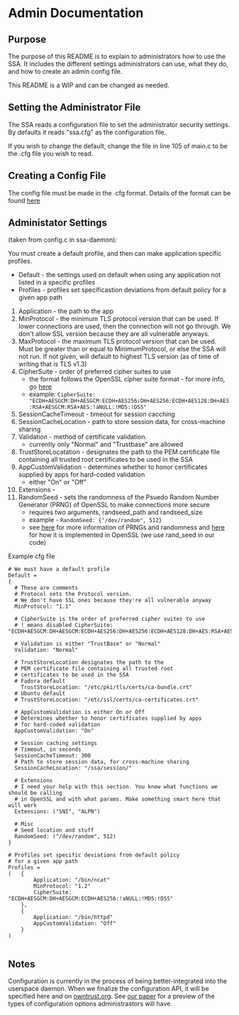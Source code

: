 # Admin Documentation

## Purpose
The purpose of this README is to explain to administrators how to use the SSA. It includes the different settings administrators can use, what they do, and how to create an admin config file.

This README is a WIP and can be changed as needed.

## Setting the Administrator File
The SSA reads a configuration file to set the administrator security settings. By defaults it reads "ssa.cfg" as the configuration file.

If you wish to change the default, change the file in line 105 of main.c to be the .cfg file you wish to read.

## Creating a Config File
The config file must be made in the .cfg format.
Details of the format can be found [here](https://hyperrealm.github.io/libconfig/libconfig_manual.html#Configuration-Files)

## Administator Settings 
(taken from config.c in ssa-daemon):

You must create a default profile, and then can make application specific profiles. 
- Default - the settings used on default when using any application not listed in a specific profiles
- Profiles - profiles set specificastion deviations from default policy for a given app path

1. Application - the path to the app
2. MinProtocol - the minimum TLS protocol version that can be used. If lower connections are used, then the connection will not go through. We don't allow SSL version because they are all vulnerable anyways.
3. MaxProtocol - the maximum TLS protocol version that can be used. Must be greater than or equal to MinimumProtocol, or else the SSA will not run. If not given, will default to highest TLS version (as of time of writing that is TLS v1.3)
4. CipherSuite - order of preferred cipher suites to use
    - the format follows the OpenSSL cipher suite format - for more info, go [here](https://www.openssl.org/docs/man1.0.2/man1/ciphers.html)
    - example: ```CipherSuite: "ECDH+AESGCM:DH+AESGCM:ECDH+AES256:DH+AES256:ECDH+AES128:DH+AES:RSA+AESGCM:RSA+AES:!aNULL:!MD5:!DSS"```
5. SessionCacheTimeout - timeout for session cacching
6. SessionCacheLocation - path to store session data, for cross-machine sharing
7. Validation - method of certificate validation. 
    - currently only "Normal" and "Trustbase" are allowed
8. TrustStoreLocatation - designates the path to the PEM certificate file containing all trusted root certificates to be used in the SSA
9. AppCustomValidation - determines whether to honor certificates supplied by apps for hard-coded validation
    - either "On" or "Off"
10. Extensions - 
11. RandomSeed - sets the randomness of the Psuedo Random Number Generator (PRNG) of OpenSSL to make connections more secure
    - requires two arguments, randseed_path and randseed_size
    - example - ```RandomSeed: {"/dev/random", 512}```
    - see [here](https://wiki.openssl.org/index.php/Random_Numbers) for more information of PRNGs and randomness and [here](https://www.openssl.org/docs/man1.1.0/man3/RAND_seed.html) for how it is implemented in OpenSSL (we use rand_seed in our code)

Example cfg file
```
# We must have a default profile
Default = 
{
  # These are comments
  # Protocol sets the Protocol version. 
  # We don't have SSL ones because they're all vulnerable anyway
  MinProtocol: "1.1"

  # CipherSuite is the order of preferred cipher suites to use
  # ! means disabled CipherSuite: "ECDH+AESGCM:DH+AESGCM:ECDH+AES256:DH+AES256:ECDH+AES128:DH+AES:RSA+AESGCM:RSA+AES:!aNULL:!MD5:!DSS"

  # Validation is either "TrustBase" or "Normal"
  Validation: "Normal"

  # TrustStoreLocation designates the path to the 
  # PEM certificate file containing all trusted root
  # certificates to be used in the SSA
  # Fadora default
    TrustStoreLocation: "/etc/pki/tls/certs/ca-bundle.crt"
  # Ubuntu default
  # TrustStoreLocation: "/etc/ssl/certs/ca-certificates.crt"

  # AppCustomValidation is either On or Off
  # Determines whether to honor certificates supplied by apps 
  # for hard-coded validation
  AppCustomValidation: "On"

  # Session caching settings
  # Timeout, in seconds
  SessionCacheTimeout: 300
  # Path to store session data, for cross-machine sharing
  SessionCacheLocation: "/ssa/session/"

  # Extensions
  # I need your help with this section. You know what functions we should be calling
  # in OpenSSL and with what params. Make something smart here that will work
  Extensions: ("SNI", "ALPN")

  # Misc
  # Seed location and stuff
  RandomSeed: ("/dev/random", 512)
}

# Profiles set specific deviations from default policy
# for a given app path
Profiles = 
(   {
        Application: "/bin/ncat"
        MinProtocol: "1.2"
        CipherSuite: "ECDH+AESGCM:DH+AESGCM:ECDH+AES256:!aNULL:!MD5:!DSS"
    },
    {
        Application: "/bin/httpd"
        AppCustomValidation: "Off"
    }
)


```

## Notes
Configuration is currently in the process of being better-integrated into the userspace daemon.
When we finalize the configuration API, it will be specified here and on [owntrust.org](https://owntrust.org).
See [our paper](https://www.usenix.org/conference/usenixsecurity18/presentation/oneill) for a preview of the types of configuration options administrastors will have.
